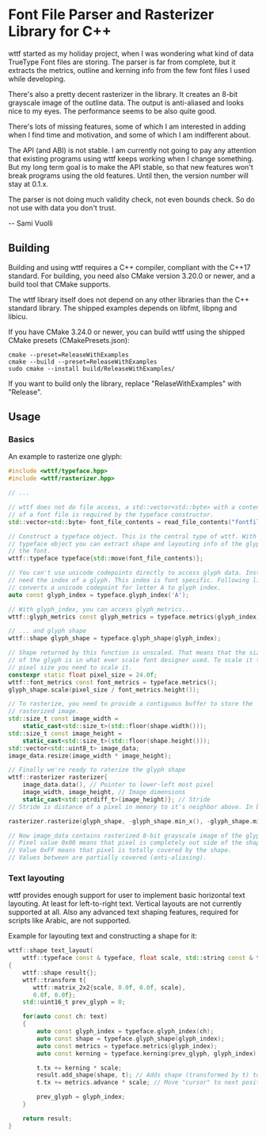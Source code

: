 # Font File Parser and Rasterizer Library for C++

wttf started as my holiday project, when I was wondering what kind of data
TrueType Font files are storing. The parser is far from complete, but it
extracts the metrics, outline and kerning info from the few font files I used
while developing.

There's also a pretty decent rasterizer in the library. It creates an 8-bit
grayscale image of the outline data. The output is anti-aliased and looks nice
to my eyes. The performance seems to be also quite good.

There's lots of missing features, some of which I am interested in adding
when I find time and motivation, and some of which I am indifferent about.

The API (and ABI) is not stable. I am currently not going to pay any attention
that existing programs using wttf keeps working when I change something. But
my long term goal is to make the API stable, so that new features won't break
programs using the old features. Until then, the version number will stay at
0.1.x.

The parser is not doing much validity check, not even bounds check. So do not
use with data you don't trust.

-- Sami Vuolli

## Building

Building and using wttf requires a C++ compiler, compliant with the C++17
standard. For building, you need also CMake version 3.20.0 or newer, and a
build tool that CMake supports.

The wttf library itself does not depend on any other libraries than the C++
standard library. The shipped examples depends on libfmt, libpng and libicu.

If you have CMake 3.24.0 or newer, you can build wttf using the shipped CMake
presets (CMakePresets.json):

```
cmake --preset=ReleaseWithExamples
cmake --build --preset=ReleaseWithExamples
sudo cmake --install build/ReleaseWithExamples/
```

If you want to build only the library, replace "RelaseWithExamples" with
"Release".

## Usage

### Basics

An example to rasterize one glyph:

```cpp
#include <wttf/typeface.hpp>
#include <wttf/rasterizer.hpp>

// ...

// wttf does not do file access, a std::vector<std::byte> with a contents
// of a font file is required by the typeface constructor.
std::vector<std::byte> font_file_contents = read_file_contents("fontfile.ttf");

// Construct a typeface object. This is the central type of wttf. With
// typeface object you can extract shape and layouting info of the glyphs of
// the font.
wttf::typeface typeface{std::move(font_file_contents)};

// You can't use unicode codepoints directly to access glyph data. Instead you
// need the index of a glyph. This index is font specific. Following line
// converts a unicode codepoint for letter A to glyph index.
auto const glyph_index = typeface.glyph_index('A');

// With glyph_index, you can access glyph_metrics...
wttf::glyph_metrics const glyph_metrics = typeface.metrics(glyph_index);

// ... and glyph shape
wttf::shape glyph_shape = typeface.glyph_shape(glyph_index);

// Shape returned by this function is unscaled. That means that the size of
// of the glyph is in what ever scale font designer used. To scale it to some
// pixel size you need to scale it.
constexpr static float pixel_size = 24.0f;
wttf::font_metrics const font_metrics = typeface.metrics();
glyph_shape.scale(pixel_size / font_metrics.height());

// To rasterize, you need to provide a contiguous buffer to store the
// rasterized image.
std::size_t const image_width =
    static_cast<std::size_t>(std::floor(shape.width()));
std::size_t const image_height =
    static_cast<std::size_t>(std::floor(shape.height()));
std::vector<std::uint8_t> image_data;
image_data.resize(image_width * image_height);

// Finally we're ready to raterize the glyph shape
wttf::rasterizer rasterizer{
    image_data.data(), // Pointer to lower-left most pixel
    image_width, image_height, // Image dimensions
    static_cast<std::ptrdiff_t>(image_height)}; // Stride
// Stride is distance of a pixel in memory to it's neighbor above. In bytes.

rasterizer.rasterize(glyph_shape, -glyph_shape.min_x(), -glyph_shape.min_y());

// Now image_data contains rasterized 8-bit grayscale image of the glyph.
// Pixel value 0x00 means that pixel is completely out side of the shape.
// Value 0xFF means that pixel is totally covered by the shape.
// Values between are partially covered (anti-aliasing).
```

### Text layouting

wttf provides enough support for user to implement basic horizontal text
layouting. At least for left-to-right text. Vertical layouts are not currently
supported at all. Also any advanced text shaping features, required for
scripts like Arabic, are not supported.

Example for layouting text and constructing a shape for it:

```cpp
wttf::shape text_layout(
    wttf::typeface const & typeface, float scale, std::string const & text)
{
    wttf::shape result{};
    wttf::transform t{
       wttf::matrix_2x2{scale, 0.0f, 0.0f, scale},
       0.0f, 0.0f};
    std::uint16_t prev_glyph = 0;

    for(auto const ch: text)
    {
        auto const glyph_index = typeface.glyph_index(ch);
        auto const shape = typeface.glyph_shape(glyph_index);
        auto const metrics = typeface.metrics(glyph_index);
        auto const kerning = typeface.kerning(prev_glyph, glyph_index);

        t.tx += kerning * scale;
        result.add_shape(shape, t); // Adds shape (transformed by t) to an existing shape.
        t.tx += metrics.advance * scale; // Move "cursor" to next position

        prev_glyph = glyph_index;
    }

    return result;
}
```

